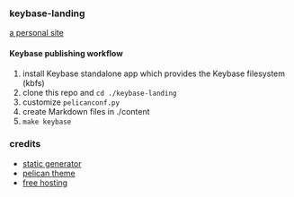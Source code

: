 ### keybase-landing

[a personal site](https://kourier.keybase.pub)

#### Keybase publishing workflow

1. install Keybase standalone app which provides the Keybase filesystem (kbfs)
2. clone this repo and `cd ./keybase-landing`
3. customize `pelicanconf.py`
4. create Markdown files in ./content
5. `make keybase`

### credits
* [static generator](https://getpelican.com/)
* [pelican theme](https://github.com/frankV/twenty-pelican-html5up)
* [free hosting](https://keybase.io/docs/kbfs)
